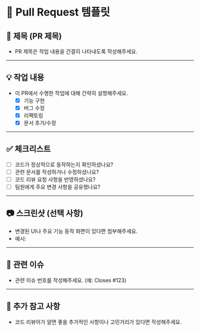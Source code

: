 # 📝 Pull Request 템플릿

## 📌 제목 (PR 제목)
- PR 제목은 작업 내용을 간결히 나타내도록 작성해주세요.

---

## 💡 작업 내용
- 이 PR에서 수행한 작업에 대해 간략히 설명해주세요.
  - [x] 기능 구현
  - [x] 버그 수정
  - [x] 리팩토링
  - [x] 문서 추가/수정

---

## ✅ 체크리스트
- [ ] 코드가 정상적으로 동작하는지 확인하셨나요?
- [ ] 관련 문서를 작성하거나 수정하셨나요?
- [ ] 코드 리뷰 요청 사항을 반영하셨나요?
- [ ] 팀원에게 주요 변경 사항을 공유했나요?

---

## 📷 스크린샷 (선택 사항)
- 변경된 UI나 주요 기능 동작 화면이 있다면 첨부해주세요.
- 예시:

---

## 🔗 관련 이슈
- 관련 이슈 번호를 작성해주세요. (예: Closes #123)

---

## 📄 추가 참고 사항
- 코드 리뷰어가 알면 좋을 추가적인 사항이나 고민거리가 있다면 작성해주세요.
